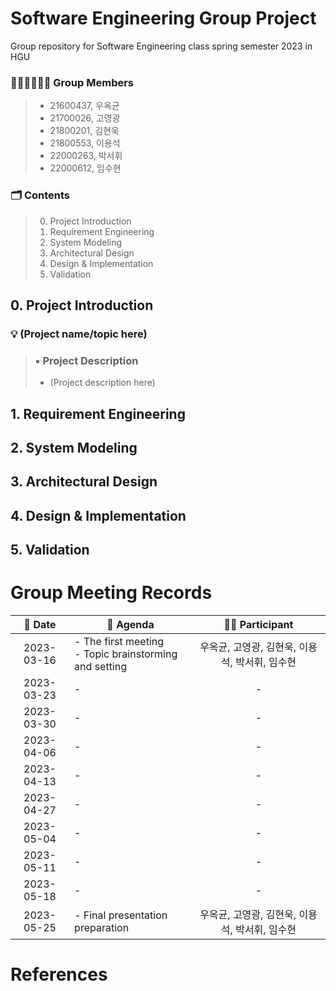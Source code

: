 # Software Engineering Group Project
Group repository for Software Engineering class spring semester 2023 in HGU

### 👨🏻‍💻👩🏻‍💻 Group Members
> * 21600437, 우옥균
> * 21700026, 고영광
> * 21800201, 김현욱
> * 21800553, 이용석
> * 22000263, 박서휘
> * 22000612, 임수현

### 🗂️ Contents
> 0. Project Introduction
> 1. Requirement Engineering
> 2. System Modeling
> 3. Architectural Design
> 4. Design & Implementation
> 5. Validation

## 0. Project Introduction
### 💡 (Project name/topic here)
> ### ▪️ Project Description
> * (Project description here)

## 1. Requirement Engineering

## 2. System Modeling

## 3. Architectural Design

## 4. Design & Implementation

## 5. Validation

# Group Meeting Records
| :date: Date | :page_facing_up: Agenda | :boy::girl: Participant |
|:---:|---|:---:|
| 2023-03-16 | - The first meeting<br>- Topic brainstorming and setting | 우옥균, 고영광, 김현욱, 이용석, 박서휘, 임수현 |
| 2023-03-23 | - | - |
| 2023-03-30 | - | - |
| 2023-04-06 | - | - |
| 2023-04-13 | - | - |
| 2023-04-27 | - | - |
| 2023-05-04 | - | - |
| 2023-05-11 | - | - |
| 2023-05-18 | - | - |
| 2023-05-25 | - Final presentation preparation | 우옥균, 고영광, 김현욱, 이용석, 박서휘, 임수현 |

# References
